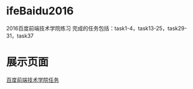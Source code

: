 # ifeBaidu2016
2016百度前端技术学院练习
完成的任务包括：task1-4，task13-25，task29-31，task37

# 展示页面
[百度前端技术学院任务](http://115.159.97.188/ifeBaidu2016/index.html)
